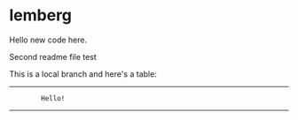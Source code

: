 # lemberg

Hello new code here.

Second readme file test

This is a local branch and here's a table:

-----------------------------------------
			Hello!
-----------------------------------------			
